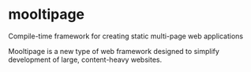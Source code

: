 # mooltipage
Compile-time framework for creating static multi-page web applications

Mooltipage is a new type of web framework designed to simplify development of large, content-heavy websites.
